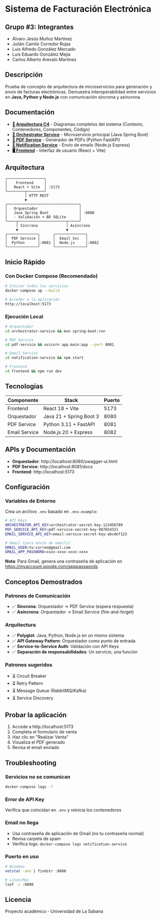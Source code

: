 # Sistema de Facturación Electrónica

## Grupo #3: Integrantes

- Álvaro Jesús Muñoz Martínez
- Julián Camilo Corredor Rojas
- Luis Alfredo González Mercado
- Luis Eduardo González Mejía
- Carlos Alberto Arevalo Martinez

## Descripción

Prueba de concepto de arquitectura de microservicios para generación y envío de facturas electrónicas. Demuestra interoperabilidad entre servicios en **Java, Python y Node.js** con comunicación síncrona y asíncrona.

## Documentación

- **[📐 Arquitectura C4](ARCHITECTURE.md)** - Diagramas completos del sistema (Contexto, Contenedores, Componentes, Código)
- **[🔧 Orchestrator Service](orchestrator-service/README.md)** - Microservicio principal (Java Spring Boot)
- **[📄 PDF Service](pdf-service/README.md)** - Generador de PDFs (Python FastAPI)
- **[📧 Notification Service](notification-service/README.md)** - Envío de emails (Node.js Express)
- **[🖥️ Frontend](frontend/README.md)** - Interfaz de usuario (React + Vite)

## Arquitectura

```
┌─────────────────┐
│    Frontend     │
│   React + Vite  │ :5173
└────────┬────────┘
         │ HTTP REST
         ▼
┌─────────────────────────────────┐
│   Orquestador                   │
│   Java Spring Boot              │ :8080
│   - Validación + BD SQLite      │
└────┬──────────────────────┬─────┘
     │ Síncrona             │ Asíncrona
     ▼                      ▼
┌──────────────┐      ┌──────────────┐
│  PDF Service │      │  Email Svc   │
│  Python      │:8081 │  Node.js     │:8082
└──────────────┘      └──────────────┘
```

## Inicio Rápido

### Con Docker Compose (Recomendado)

```bash
# Iniciar todos los servicios
docker-compose up --build

# Acceder a la aplicación
http://localhost:5173
```

### Ejecución Local

```bash
# Orquestador
cd orchestrator-service && mvn spring-boot:run

# PDF Service
cd pdf-service && uvicorn app.main:app --port 8081

# Email Service
cd notification-service && npm start

# Frontend
cd frontend && npm run dev
```

## Tecnologías

| Componente | Stack | Puerto |
|-----------|-------|--------|
| Frontend | React 18 + Vite | 5173 |
| Orquestador | Java 21 + Spring Boot 3 | 8080 |
| PDF Service | Python 3.11 + FastAPI | 8081 |
| Email Service | Node.js 20 + Express | 8082 |

## APIs y Documentación

- **Orquestador**: http://localhost:8080/swagger-ui.html
- **PDF Service**: http://localhost:8081/docs
- **Frontend**: http://localhost:5173

## Configuración

### Variables de Entorno

Crea un archivo `.env` basado en `.env.example`:

```bash
# API Keys
ORCHESTRATOR_API_KEY=orchestrator-secret-key-123456789
PDF_SERVICE_API_KEY=pdf-service-secret-key-987654321
EMAIL_SERVICE_API_KEY=email-service-secret-key-abcdef123

# Gmail (para envío de emails)
GMAIL_USER=tu-correo@gmail.com
GMAIL_APP_PASSWORD=xxxx-xxxx-xxxx-xxxx
```

**Nota**: Para Gmail, genera una contraseña de aplicación en https://myaccount.google.com/apppasswords

## Conceptos Demostrados

### Patrones de Comunicación
- ✅ **Síncrona**: Orquestador → PDF Service (espera respuesta)
- ✅ **Asíncrona**: Orquestador → Email Service (fire-and-forget)

### Arquitectura
- ✅ **Polyglot**: Java, Python, Node.js en un mismo sistema
- ✅ **API Gateway Pattern**: Orquestador como punto de entrada
- ✅ **Service-to-Service Auth**: Validación con API Keys
- ✅ **Separación de responsabilidades**: Un servicio, una función

### Patrones sugeridos
- ⏳ Circuit Breaker
- ⏳ Retry Pattern
- ⏳ Message Queue (RabbitMQ/Kafka)
- ⏳ Service Discovery

## Probar la aplicación

1. Accede a http://localhost:5173
2. Completa el formulario de venta
3. Haz clic en "Realizar Venta"
4. Visualiza el PDF generado
5. Revisa el email enviado

## Troubleshooting

### Servicios no se comunican
```bash
docker-compose logs -f
```

### Error de API Key
Verifica que coincidan en `.env` y reinicia los contenedores

### Email no llega
- Usa contraseña de aplicación de Gmail (no tu contraseña normal)
- Revisa carpeta de spam
- Verifica logs: `docker-compose logs notification-service`

### Puerto en uso
```bash
# Windows
netstat -ano | findstr :8080

# Linux/Mac
lsof -i :8080
```

## Licencia

Proyecto académico - Universidad de La Sabana